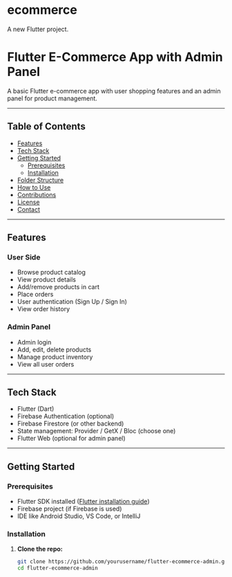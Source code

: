 # ecommerce

A new Flutter project.

# Flutter E-Commerce App with Admin Panel

A basic Flutter e-commerce app with user shopping features and an admin panel for product management.

---

## Table of Contents

- [Features](#features)
- [Tech Stack](#tech-stack)
- [Getting Started](#getting-started)
  - [Prerequisites](#prerequisites)
  - [Installation](#installation)
- [Folder Structure](#folder-structure)
- [How to Use](#how-to-use)
- [Contributions](#contributions)
- [License](#license)
- [Contact](#contact)

---

## Features

### User Side
- Browse product catalog
- View product details
- Add/remove products in cart
- Place orders
- User authentication (Sign Up / Sign In)
- View order history

### Admin Panel
- Admin login
- Add, edit, delete products
- Manage product inventory
- View all user orders

---

## Tech Stack

- Flutter (Dart)
- Firebase Authentication (optional)
- Firebase Firestore (or other backend)
- State management: Provider / GetX / Bloc (choose one)
- Flutter Web (optional for admin panel)

---

## Getting Started

### Prerequisites

- Flutter SDK installed ([Flutter installation guide](https://flutter.dev/docs/get-started/install))
- Firebase project (if Firebase is used)
- IDE like Android Studio, VS Code, or IntelliJ

### Installation

1. **Clone the repo:**
   ```bash
   git clone https://github.com/yourusername/flutter-ecommerce-admin.git
   cd flutter-ecommerce-admin
